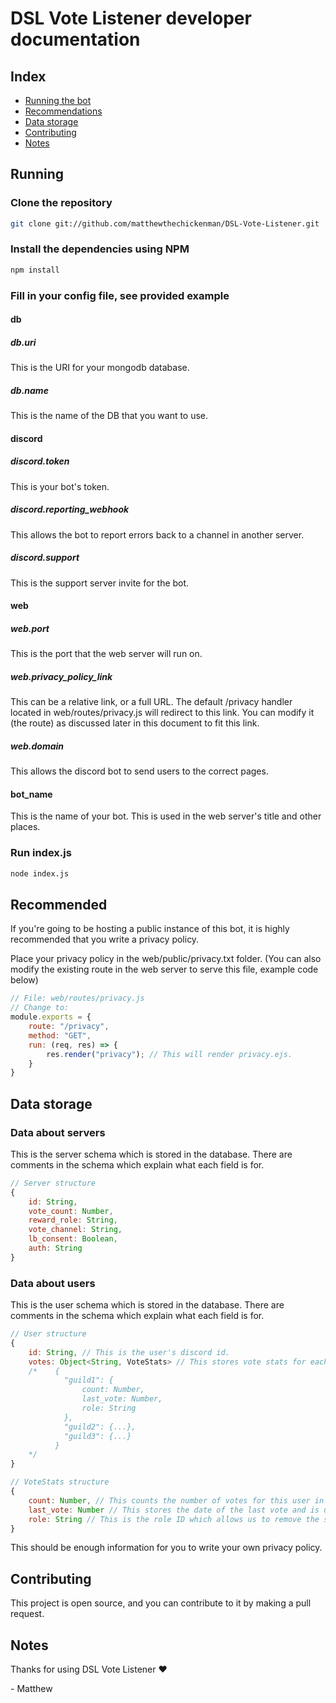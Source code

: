# DSL Vote Listener developer documentation
## Index
- [Running the bot](#running)
- [Recommendations](#recommended)
- [Data storage](#data-storage)
- [Contributing](#contributing)
- [Notes](#notes)

## Running
### Clone the repository
```bash
git clone git://github.com/matthewthechickenman/DSL-Vote-Listener.git
```
### Install the dependencies using NPM
```bash
npm install
```
### Fill in your config file, see provided example
#### db
##### db.uri
This is the URI for your mongodb database.
##### db.name
This is the name of the DB that you want to use.
#### discord
##### discord.token
This is your bot's token.
##### discord.reporting_webhook
This allows the bot to report errors back to a channel in another server.
##### discord.support
This is the support server invite for the bot.
#### web
##### web.port
This is the port that the web server will run on.
##### web.privacy_policy_link
This can be a relative link, or a full URL. The default /privacy handler located in web/routes/privacy.js will redirect to this link. You can modify it (the route) as discussed later in this document to fit this link.
##### web.domain
This allows the discord bot to send users to the correct pages.
#### bot_name
This is the name of your bot. This is used in the web server's title and other places.
### Run index.js
```bash
node index.js
```

## Recommended
If you're going to be hosting a public instance of this bot, it is highly recommended that you write a privacy policy.

Place your privacy policy in the web/public/privacy.txt folder. (You can also modify the existing route in the web server to serve this file, example code below)

```js
// File: web/routes/privacy.js
// Change to:
module.exports = {
    route: "/privacy",
    method: "GET",
    run: (req, res) => {
        res.render("privacy"); // This will render privacy.ejs.
    }
}
```

## Data storage
### Data about servers
This is the server schema which is stored in the database. There are comments in the schema which explain what each field is for.
```js
// Server structure
{
    id: String,
    vote_count: Number,
    reward_role: String,
    vote_channel: String,
    lb_consent: Boolean,
    auth: String
}
```

### Data about users
This is the user schema which is stored in the database. There are comments in the schema which explain what each field is for.
```js
// User structure
{
    id: String, // This is the user's discord id.
    votes: Object<String, VoteStats> // This stores vote stats for each server the user has voted in. Something a little bit like this: 
    /*    {
            "guild1": {
                count: Number,
                last_vote: Number,
                role: String
            },
            "guild2": {...},
            "guild3": {...}
          }
    */
}
```
```js
// VoteStats structure
{
    count: Number, // This counts the number of votes for this user in this server.
    last_vote: Number // This stores the date of the last vote and is used to assist removing roles after 12 hours.
    role: String // This is the role ID which allows us to remove the same role after 12 hours regardless of config changes.
}
```
This should be enough information for you to write your own privacy policy.

## Contributing
This project is open source, and you can contribute to it by making a pull request.

## Notes
Thanks for using DSL Vote Listener ❤️

\- Matthew